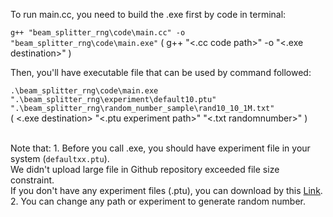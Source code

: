 To run main.cc, you need to build the .exe first by code in terminal:

``` g++ "beam_splitter_rng\code\main.cc" -o "beam_splitter_rng\code\main.exe" ```
(  g++ "<.cc code path>" -o "<.exe destination>"  )

Then, you'll have executable file that can be used by command followed:

``` .\beam_splitter_rng\code\main.exe ".\beam_splitter_rng\experiment\default10.ptu" ".\beam_splitter_rng\random_number_sample\rand10_10_1M.txt" ```     
(  <.exe destination> "<.ptu experiment path>" "<.txt randomnumber>"  )

<br>Note that: 1. Before you call .exe, you should have experiment file in your system (```defaultxx.ptu```).<br>
              We didn't upload large file in Github repository exceeded file size constraint.<br>
              If you don't have any experiment files (.ptu), you can download by this [Link](https://mailkmuttacth-my.sharepoint.com/:f:/g/personal/boonyarit_samr_kmutt_ac_th/EnnsIgXPTWZLiLjlYPj6WXgBTNCSfuMZx_EiAKFgO-SM-Q?e=DB2ysi).<br>
           2. You can change any path or experiment to generate random number.